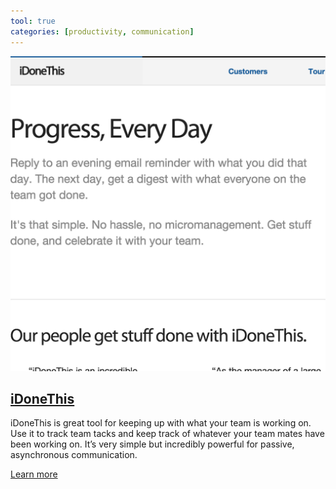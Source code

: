 ```yaml
---
tool: true
categories: [productivity, communication]
---
```


<img src="/images/idonethis.png" />
<h2><a href="https://idonethis.com/">iDoneThis</a></h2>
<p>
 iDoneThis is great tool for keeping up with what your team is working on. Use it to track team tacks and keep track of whatever your team mates have been working on. It’s very simple but incredibly powerful for passive, asynchronous communication.
</p>
<a href="https://idonethis.com/">Learn more</a>